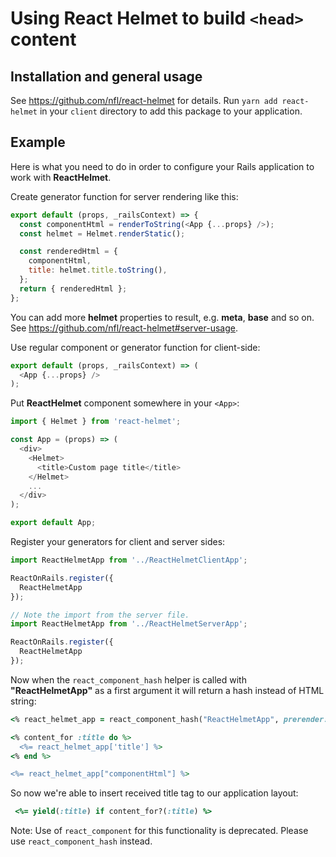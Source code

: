 # Using React Helmet to build `<head>` content

## Installation and general usage
See https://github.com/nfl/react-helmet for details. Run `yarn add react-helmet` in your `client` directory to add this package to your application.

## Example
Here is what you need to do in order to configure your Rails application to work with **ReactHelmet**.

 Create generator function for server rendering like this:

```javascript
export default (props, _railsContext) => {
  const componentHtml = renderToString(<App {...props} />);
  const helmet = Helmet.renderStatic();

  const renderedHtml = {
    componentHtml,
    title: helmet.title.toString(),
  };
  return { renderedHtml };
};
```
You can add more **helmet** properties to result, e.g. **meta**, **base** and so on. See https://github.com/nfl/react-helmet#server-usage.

Use regular component or generator function for client-side:

```javascript
export default (props, _railsContext) => (
  <App {...props} />
);
```

Put **ReactHelmet** component somewhere in your `<App>`:
```javascript
import { Helmet } from 'react-helmet';

const App = (props) => (
  <div>
    <Helmet>
      <title>Custom page title</title>
    </Helmet>
    ...
  </div>
);

export default App;
```
Register your generators for client and server sides:

```javascript
import ReactHelmetApp from '../ReactHelmetClientApp';

ReactOnRails.register({
  ReactHelmetApp
});
```
```javascript
// Note the import from the server file.
import ReactHelmetApp from '../ReactHelmetServerApp';

ReactOnRails.register({
  ReactHelmetApp
});
```
Now when the `react_component_hash` helper is called with **"ReactHelmetApp"** as a first argument it will return a hash instead of HTML string:
```ruby
<% react_helmet_app = react_component_hash("ReactHelmetApp", prerender: true, props: { hello: "world" }, trace: true) %>

<% content_for :title do %>
  <%= react_helmet_app['title'] %>
<% end %>

<%= react_helmet_app["componentHtml"] %>
```

So now we're able to insert received title tag to our application layout:
```ruby
 <%= yield(:title) if content_for?(:title) %>
```

Note: Use of `react_component` for this functionality is deprecated. Please use `react_component_hash` instead.
